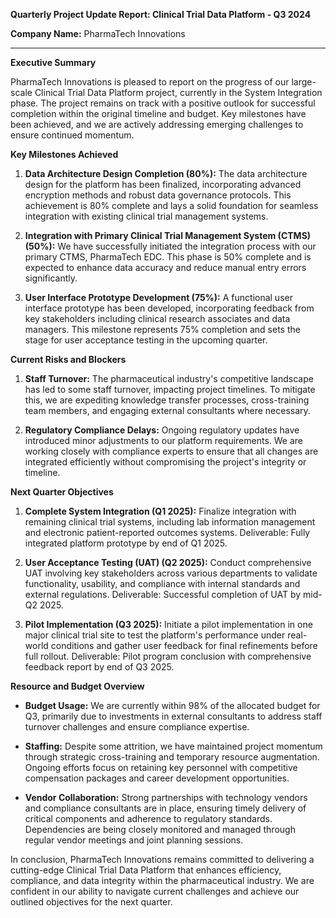 **Quarterly Project Update Report: Clinical Trial Data Platform - Q3 2024**

**Company Name:** PharmaTech Innovations

---

**Executive Summary**

PharmaTech Innovations is pleased to report on the progress of our large-scale Clinical Trial Data Platform project, currently in the System Integration phase. The project remains on track with a positive outlook for successful completion within the original timeline and budget. Key milestones have been achieved, and we are actively addressing emerging challenges to ensure continued momentum.

**Key Milestones Achieved**

1. **Data Architecture Design Completion (80%):** The data architecture design for the platform has been finalized, incorporating advanced encryption methods and robust data governance protocols. This achievement is 80% complete and lays a solid foundation for seamless integration with existing clinical trial management systems.

2. **Integration with Primary Clinical Trial Management System (CTMS) (50%):** We have successfully initiated the integration process with our primary CTMS, PharmaTech EDC. This phase is 50% complete and is expected to enhance data accuracy and reduce manual entry errors significantly.

3. **User Interface Prototype Development (75%):** A functional user interface prototype has been developed, incorporating feedback from key stakeholders including clinical research associates and data managers. This milestone represents 75% completion and sets the stage for user acceptance testing in the upcoming quarter.

**Current Risks and Blockers**

1. **Staff Turnover:** The pharmaceutical industry's competitive landscape has led to some staff turnover, impacting project timelines. To mitigate this, we are expediting knowledge transfer processes, cross-training team members, and engaging external consultants where necessary.

2. **Regulatory Compliance Delays:** Ongoing regulatory updates have introduced minor adjustments to our platform requirements. We are working closely with compliance experts to ensure that all changes are integrated efficiently without compromising the project's integrity or timeline.

**Next Quarter Objectives**

1. **Complete System Integration (Q1 2025):** Finalize integration with remaining clinical trial systems, including lab information management and electronic patient-reported outcomes systems. Deliverable: Fully integrated platform prototype by end of Q1 2025.

2. **User Acceptance Testing (UAT) (Q2 2025):** Conduct comprehensive UAT involving key stakeholders across various departments to validate functionality, usability, and compliance with internal standards and external regulations. Deliverable: Successful completion of UAT by mid-Q2 2025.

3. **Pilot Implementation (Q3 2025):** Initiate a pilot implementation in one major clinical trial site to test the platform's performance under real-world conditions and gather user feedback for final refinements before full rollout. Deliverable: Pilot program conclusion with comprehensive feedback report by end of Q3 2025.

**Resource and Budget Overview**

- **Budget Usage:** We are currently within 98% of the allocated budget for Q3, primarily due to investments in external consultants to address staff turnover challenges and ensure compliance expertise.

- **Staffing:** Despite some attrition, we have maintained project momentum through strategic cross-training and temporary resource augmentation. Ongoing efforts focus on retaining key personnel with competitive compensation packages and career development opportunities.

- **Vendor Collaboration:** Strong partnerships with technology vendors and compliance consultants are in place, ensuring timely delivery of critical components and adherence to regulatory standards. Dependencies are being closely monitored and managed through regular vendor meetings and joint planning sessions.

In conclusion, PharmaTech Innovations remains committed to delivering a cutting-edge Clinical Trial Data Platform that enhances efficiency, compliance, and data integrity within the pharmaceutical industry. We are confident in our ability to navigate current challenges and achieve our outlined objectives for the next quarter.